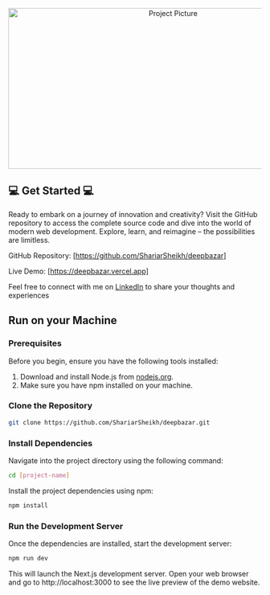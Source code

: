 <p align="center">
  <img src="https://i.ibb.co/F4xZfCD/Deep-Bazar.png" height="320" width="640" title="Project Picture">
</p>

## 💻 Get Started 💻

Ready to embark on a journey of innovation and creativity? Visit the GitHub repository to access the complete source code and dive into the world of modern web development. Explore, learn, and reimagine – the possibilities are limitless.

GitHub Repository: [https://github.com/ShariarSheikh/deepbazar]

Live Demo: [https://deepbazar.vercel.app]

Feel free to connect with me on [LinkedIn](https://www.linkedin.com/in/sheikhshariar/) to share your thoughts and experiences

## Run on your Machine

### Prerequisites
Before you begin, ensure you have the following tools installed:

 1. Download and install Node.js from [nodejs.org](https://nodejs.org/en).
 2. Make sure you have npm installed on your machine.


     
### Clone the Repository
```bash
git clone https://github.com/ShariarSheikh/deepbazar.git
```

### Install Dependencies
Navigate into the project directory using the following command:
```bash
cd [project-name]
```
Install the project dependencies using npm:
```bash
npm install
```

### Run the Development Server
Once the dependencies are installed, start the development server:
```bash
npm run dev
```
This will launch the Next.js development server. Open your web browser and go to http://localhost:3000 to see the live preview of the demo website.
